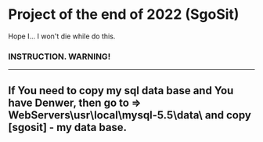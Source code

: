 # Project of the end of 2022 (SgoSit)
Hope I... I won't die while do this.

### INSTRUCTION. WARNING! 
----------------------------------------------------------------------------------------------------------------------------------------------
If You need to copy my sql data base and You have Denwer, then go to => WebServers\usr\local\mysql-5.5\data\ and copy [sgosit] - my data base.
----------------------------------------------------------------------------------------------------------------------------------------------
